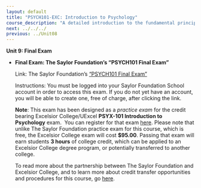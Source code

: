 ```yaml
---
layout: default
title: "PSYCH101-EXC: Introduction to Psychology"
course_description: "A detailed introduction to the fundamental principles of psychology and to the major subjects of psychological inquiry."
next: ../../../
previous: ../Unit08
---
```

**Unit 9: Final Exam** <span id="9"></span> 
-   **Final Exam: The Saylor Foundation’s “PSYCH101 Final Exam”**

    Link: The Saylor Foundation’s [“PSYCH101 Final
    Exam”](http://school.saylor.org/mod/quiz/view.php?id=1551)  
      
     Instructions: You must be logged into your Saylor Foundation School
    account in order to access this exam. If you do not yet have an
    account, you will be able to create one, free of charge, after
    clicking the link.  
      
     **Note**: This exam has been designed as a *practice exam* for the
    credit bearing Excelsior College/UExcel **PSYX-101 Introduction to
    Psychology** exam.  You can register for that
    exam [here](http://my.excelsior.edu/secapps/partner/1/go/examreg).
    Please note that unlike The Saylor Foundation practice exam for this
    course, which is free, the Excelsior College exam will
    cost **$95.00**. Passing that exam will earn students **3 hours** of
    college credit, which can be applied to an Excelsior College degree
    program, or potentially transferred to another college.  
      
     To read more about the partnership between The Saylor Foundation
    and Excelsior College, and to learn more about credit transfer
    opportunities and procedures for this course,
    go [here](http://www.saylor.org/student-credit-pathways/excelsior-college/). 


